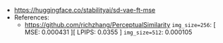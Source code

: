 - https://huggingface.co/stabilityai/sd-vae-ft-mse
- References:
    - https://github.com/richzhang/PerceptualSimilarity
`img_size=256`: [ MSE: 0.000431 ][ LPIPS: 0.0355 ]
`img_size=512`: 0.000105
